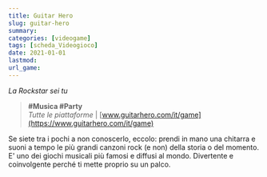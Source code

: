 ```yaml
---
title: Guitar Hero
slug: guitar-hero
summary: 
categories: [videogame]
tags: [scheda_Videogioco]
date: 2021-01-01
lastmod: 
url_game: 
---
```

*La Rockstar sei tu*

> **#Musica #Party**   
> *Tutte le piattaforme*  | [www.guitarhero.com/it/game](https://www.guitarhero.com/it/game)  

Se siete tra i pochi a non conoscerlo, eccolo: prendi in mano una chitarra e suoni a tempo le più grandi canzoni rock (e non) della storia o del momento.
E' uno dei giochi musicali più famosi e diffusi al mondo. Divertente e coinvolgente perché ti mette proprio su un palco.


